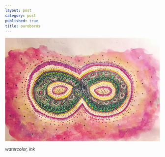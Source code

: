 ```yaml
---
layout: post
category: post
published: true
title: ouroboros
---
```

![ouroboros](/media/infinite-o.jpeg)
<!--more-->
<span class='medium fr'>*watercolor, ink*</span>
  
  
  